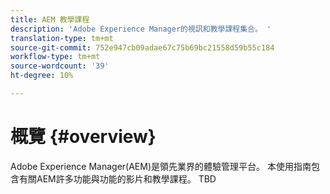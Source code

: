 ```yaml
---
title: AEM 教學課程
description: 'Adobe Experience Manager的視訊和教學課程集合。 '
translation-type: tm+mt
source-git-commit: 752e947cb09adae67c75b69bc21558d59b55c184
workflow-type: tm+mt
source-wordcount: '39'
ht-degree: 10%

---
```



# 概覽 {#overview}

Adobe Experience Manager(AEM)是領先業界的體驗管理平台。 本使用指南包含有關AEM許多功能與功能的影片和教學課程。 TBD